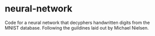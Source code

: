 # neural-network
 Code for a neural network that decyphers handwritten digits from the MNIST database.  Following the guildines laid out by Michael Nielsen.
